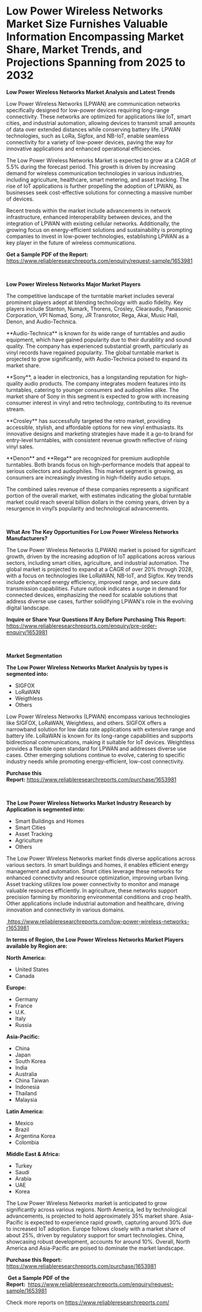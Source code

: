 <p><h1>Low Power Wireless Networks Market Size Furnishes Valuable Information Encompassing Market Share, Market Trends, and Projections Spanning from 2025 to 2032</h1></p><p><strong>Low Power Wireless Networks Market Analysis and Latest Trends</strong></p>
<p><p>Low Power Wireless Networks (LPWAN) are communication networks specifically designed for low-power devices requiring long-range connectivity. These networks are optimized for applications like IoT, smart cities, and industrial automation, allowing devices to transmit small amounts of data over extended distances while conserving battery life. LPWAN technologies, such as LoRa, Sigfox, and NB-IoT, enable seamless connectivity for a variety of low-power devices, paving the way for innovative applications and enhanced operational efficiencies.</p><p>The Low Power Wireless Networks Market is expected to grow at a CAGR of 5.5% during the forecast period. This growth is driven by increasing demand for wireless communication technologies in various industries, including agriculture, healthcare, smart metering, and asset tracking. The rise of IoT applications is further propelling the adoption of LPWAN, as businesses seek cost-effective solutions for connecting a massive number of devices.</p><p>Recent trends within the market include advancements in network infrastructure, enhanced interoperability between devices, and the integration of LPWAN with existing cellular networks. Additionally, the growing focus on energy-efficient solutions and sustainability is prompting companies to invest in low-power technologies, establishing LPWAN as a key player in the future of wireless communications.</p></p>
<p><strong>Get a Sample PDF of the Report:&nbsp;</strong> <a href="https://www.reliableresearchreports.com/enquiry/request-sample/1653981?utm_campaign=3207&utm_medium=2&utm_source=Github&utm_content=ia&utm_term=07032025&utm_id=low-power-wireless-networks">https://www.reliableresearchreports.com/enquiry/request-sample/1653981</a></p>
<p>&nbsp;</p>
<p><strong>Low Power Wireless Networks Major Market Players</strong></p>
<p><p>The competitive landscape of the turntable market includes several prominent players adept at blending technology with audio fidelity. Key players include Stanton, Numark, Thorens, Crosley, Clearaudio, Panasonic Corporation, VPI Nomad, Sony, JR Transrotor, Rega, Akai, Music Hall, Denon, and Audio-Technica.</p><p>**Audio-Technica** is known for its wide range of turntables and audio equipment, which have gained popularity due to their durability and sound quality. The company has experienced substantial growth, particularly as vinyl records have regained popularity. The global turntable market is projected to grow significantly, with Audio-Technica poised to expand its market share.</p><p>**Sony**, a leader in electronics, has a longstanding reputation for high-quality audio products. The company integrates modern features into its turntables, catering to younger consumers and audiophiles alike. The market share of Sony in this segment is expected to grow with increasing consumer interest in vinyl and retro technology, contributing to its revenue stream.</p><p>**Crosley** has successfully targeted the retro market, providing accessible, stylish, and affordable options for new vinyl enthusiasts. Its innovative designs and marketing strategies have made it a go-to brand for entry-level turntables, with consistent revenue growth reflective of rising vinyl sales.</p><p>**Denon** and **Rega** are recognized for premium audiophile turntables. Both brands focus on high-performance models that appeal to serious collectors and audiophiles. This market segment is growing, as consumers are increasingly investing in high-fidelity audio setups.</p><p>The combined sales revenue of these companies represents a significant portion of the overall market, with estimates indicating the global turntable market could reach several billion dollars in the coming years, driven by a resurgence in vinyl’s popularity and technological advancements.</p></p>
<p>&nbsp;</p>
<p><strong>What Are The Key Opportunities For Low Power Wireless Networks Manufacturers?</strong></p>
<p><p>The Low Power Wireless Networks (LPWAN) market is poised for significant growth, driven by the increasing adoption of IoT applications across various sectors, including smart cities, agriculture, and industrial automation. The global market is projected to expand at a CAGR of over 20% through 2028, with a focus on technologies like LoRaWAN, NB-IoT, and Sigfox. Key trends include enhanced energy efficiency, improved range, and secure data transmission capabilities. Future outlook indicates a surge in demand for connected devices, emphasizing the need for scalable solutions that address diverse use cases, further solidifying LPWAN's role in the evolving digital landscape.</p></p>
<p><strong>Inquire or Share Your Questions If Any Before Purchasing This Report:</strong> <a href="https://www.reliableresearchreports.com/enquiry/pre-order-enquiry/1653981?utm_campaign=3207&utm_medium=2&utm_source=Github&utm_content=ia&utm_term=07032025&utm_id=low-power-wireless-networks">https://www.reliableresearchreports.com/enquiry/pre-order-enquiry/1653981</a></p>
<p>&nbsp;</p>
<p><strong>Market Segmentation</strong></p>
<p><strong>The Low Power Wireless Networks Market Analysis by types is segmented into:</strong></p>
<p><ul><li>SIGFOX</li><li>LoRaWAN</li><li>Weigthless</li><li>Others</li></ul></p>
<p><p>Low Power Wireless Networks (LPWAN) encompass various technologies like SIGFOX, LoRaWAN, Weightless, and others. SIGFOX offers a narrowband solution for low data rate applications with extensive range and battery life. LoRaWAN is known for its long-range capabilities and supports bidirectional communications, making it suitable for IoT devices. Weightless provides a flexible open standard for LPWAN and addresses diverse use cases. Other emerging solutions continue to evolve, catering to specific industry needs while promoting energy-efficient, low-cost connectivity.</p></p>
<p><strong>Purchase this Report:&nbsp;</strong><a href="https://www.reliableresearchreports.com/purchase/1653981?utm_campaign=3207&utm_medium=2&utm_source=Github&utm_content=ia&utm_term=07032025&utm_id=low-power-wireless-networks">https://www.reliableresearchreports.com/purchase/1653981</a></p>
<p>&nbsp;</p>
<p><strong>The Low Power Wireless Networks Market Industry Research by Application is segmented into:</strong></p>
<p><ul><li>Smart Buildings and Homes</li><li>Smart Cities</li><li>Asset Tracking</li><li>Agriculture</li><li>Others</li></ul></p>
<p><p>The Low Power Wireless Networks market finds diverse applications across various sectors. In smart buildings and homes, it enables efficient energy management and automation. Smart cities leverage these networks for enhanced connectivity and resource optimization, improving urban living. Asset tracking utilizes low power connectivity to monitor and manage valuable resources efficiently. In agriculture, these networks support precision farming by monitoring environmental conditions and crop health. Other applications include industrial automation and healthcare, driving innovation and connectivity in various domains.</p></p>
<p><a href="https://www.reliableresearchreports.com/low-power-wireless-networks-r1653981?utm_campaign=3207&utm_medium=2&utm_source=Github&utm_content=ia&utm_term=07032025&utm_id=low-power-wireless-networks">&nbsp;https://www.reliableresearchreports.com/low-power-wireless-networks-r1653981</a></p>
<p><strong>In terms of Region, the Low Power Wireless Networks Market Players available by Region are:</strong></p>
<p>
    <p> <strong> North America: </strong>
        <ul>
            <li>United States</li>
            <li>Canada</li>
        </ul>
        </p> 
    <p> <strong> Europe: </strong>
        <ul>
            <li>Germany</li>
            <li>France</li>
            <li>U.K.</li>
            <li>Italy</li>
            <li>Russia</li>
        </ul>
        </p> 
    <p> <strong> Asia-Pacific: </strong>
        <ul>
            <li>China</li>
            <li>Japan</li>
            <li>South Korea</li>
            <li>India</li>
            <li>Australia</li>
            <li>China Taiwan</li>
            <li>Indonesia</li>
            <li>Thailand</li>
            <li>Malaysia</li>
        </ul>
        </p> 
    <p> <strong> Latin America: </strong>
        <ul>
            <li>Mexico</li>
            <li>Brazil</li>
            <li>Argentina Korea</li>
            <li>Colombia</li>
        </ul>
        </p> 
    <p> <strong> Middle East & Africa: </strong>
        <ul>
            <li>Turkey</li>
            <li>Saudi</li>
            <li>Arabia</li>
            <li>UAE</li>
            <li>Korea</li>
        </ul>
    </p>
    </p>
<p><p>The Low Power Wireless Networks market is anticipated to grow significantly across various regions. North America, led by technological advancements, is projected to hold approximately 35% market share. Asia-Pacific is expected to experience rapid growth, capturing around 30% due to increased IoT adoption. Europe follows closely with a market share of about 25%, driven by regulatory support for smart technologies. China, showcasing robust development, accounts for around 10%. Overall, North America and Asia-Pacific are poised to dominate the market landscape.</p></p>
<p><strong>Purchase this Report: </strong><a href="https://www.reliableresearchreports.com/purchase/1653981?utm_campaign=3207&utm_medium=2&utm_source=Github&utm_content=ia&utm_term=07032025&utm_id=low-power-wireless-networks">https://www.reliableresearchreports.com/purchase/1653981</a></p>
<p>&nbsp;<strong>Get a Sample PDF of the Report:&nbsp;&nbsp;</strong><a href="https://www.reliableresearchreports.com/enquiry/request-sample/1653981?utm_campaign=3207&utm_medium=2&utm_source=Github&utm_content=ia&utm_term=07032025&utm_id=low-power-wireless-networks">https://www.reliableresearchreports.com/enquiry/request-sample/1653981</a></p>
<p><strong></strong></p>
<p>Check more reports on <a href="https://www.reliableresearchreports.com/?utm_campaign=3207&utm_medium=2&utm_source=Github&utm_content=ia&utm_term=07032025&utm_id=low-power-wireless-networks">https://www.reliableresearchreports.com/</a></p>